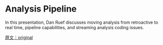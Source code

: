
# Analysis Pipeline

In this presentation, Dan Ruef discusses moving analysis from retroactive to real time, pipeline capabilities, and streaming analysis coding issues.

[原文｜original](https://insights.sei.cmu.edu/library/analysis-pipeline-2/)
        